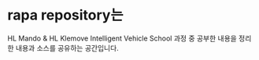 # rapa repository는
HL Mando & HL Klemove Intelligent Vehicle School
과정 중 공부한 내용을 정리한 내용과 소스를 공유하는 공간입니다.
